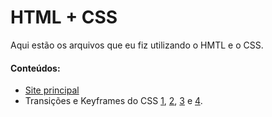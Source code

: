 # HTML + CSS
Aqui estão os arquivos que eu fiz utilizando o HMTL e o CSS.
#### Conteúdos:
- [Site principal](https://github.com/KariDriff/HTML/blob/main/Primeiro%20Site.html)
- Transições e Keyframes do CSS [1](https://github.com/KariDriff/HTML/tree/main/CSS%20Transitions), [2](https://github.com/KariDriff/HTML/tree/main/CSS%20Transitions%202), [3](https://github.com/KariDriff/HTML/tree/main/CSS%20Transitions%203) e [4](https://github.com/KariDriff/HTML/tree/main/CSS%20Transitions%204).
